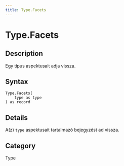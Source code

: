 ```yaml
---
title: Type.Facets
---
```


# Type.Facets


## Description

Egy típus aspektusait adja vissza.


## Syntax

```powerquery
Type.Facets(
    type as type
) as record
```


## Details

A(z) <code>type</code> aspektusait tartalmazó bejegyzést ad vissza.



## Category
Type
